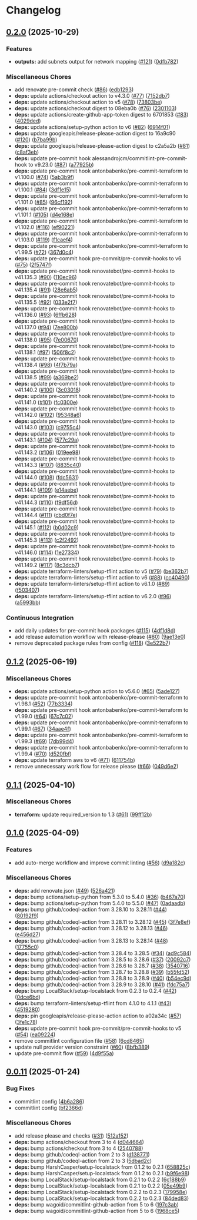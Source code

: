 # Changelog

## [0.2.0](https://github.com/opzkit/terraform-aws-k8s-network/compare/v0.1.2...v0.2.0) (2025-10-29)


### Features

* **outputs:** add subnets output for network mapping ([#121](https://github.com/opzkit/terraform-aws-k8s-network/issues/121)) ([0dfb782](https://github.com/opzkit/terraform-aws-k8s-network/commit/0dfb782b5e507cea7babc83e9024ac4263e8d9fd))


### Miscellaneous Chores

* add renovate pre-commit check ([#86](https://github.com/opzkit/terraform-aws-k8s-network/issues/86)) ([edb1293](https://github.com/opzkit/terraform-aws-k8s-network/commit/edb1293531005f0b7cfdc355cff17fba0c0a58c9))
* **deps:** update actions/checkout action to v4.3.0 ([#77](https://github.com/opzkit/terraform-aws-k8s-network/issues/77)) ([7152db7](https://github.com/opzkit/terraform-aws-k8s-network/commit/7152db7692c3332d3912f7524ca70c706ab567bb))
* **deps:** update actions/checkout action to v5 ([#78](https://github.com/opzkit/terraform-aws-k8s-network/issues/78)) ([73803be](https://github.com/opzkit/terraform-aws-k8s-network/commit/73803becd911136e4e213452d58da887d0221e12))
* **deps:** update actions/checkout digest to 08eba0b ([#76](https://github.com/opzkit/terraform-aws-k8s-network/issues/76)) ([2301103](https://github.com/opzkit/terraform-aws-k8s-network/commit/2301103c76b24ecd1e983a00551806d9c58b6283))
* **deps:** update actions/create-github-app-token digest to 6701853 ([#83](https://github.com/opzkit/terraform-aws-k8s-network/issues/83)) ([4029ded](https://github.com/opzkit/terraform-aws-k8s-network/commit/4029ded076cf41a1b6f6692ec4c39616f0e94180))
* **deps:** update actions/setup-python action to v6 ([#82](https://github.com/opzkit/terraform-aws-k8s-network/issues/82)) ([6914f01](https://github.com/opzkit/terraform-aws-k8s-network/commit/6914f0157f9b592cdfc9992aefe9047d53ee7993))
* **deps:** update googleapis/release-please-action digest to 16a9c90 ([#120](https://github.com/opzkit/terraform-aws-k8s-network/issues/120)) ([b7ba99b](https://github.com/opzkit/terraform-aws-k8s-network/commit/b7ba99bea89636a11465727d12388901a605db59))
* **deps:** update googleapis/release-please-action digest to c2a5a2b ([#81](https://github.com/opzkit/terraform-aws-k8s-network/issues/81)) ([c8af3eb](https://github.com/opzkit/terraform-aws-k8s-network/commit/c8af3eb6581113e2ed1b96e6d8abc541816acb24))
* **deps:** update pre-commit hook alessandrojcm/commitlint-pre-commit-hook to v9.23.0 ([#87](https://github.com/opzkit/terraform-aws-k8s-network/issues/87)) ([a77925b](https://github.com/opzkit/terraform-aws-k8s-network/commit/a77925bb3285371053aeca01c373c6cba7f5427b))
* **deps:** update pre-commit hook antonbabenko/pre-commit-terraform to v1.100.0 ([#74](https://github.com/opzkit/terraform-aws-k8s-network/issues/74)) ([5ab3b9f](https://github.com/opzkit/terraform-aws-k8s-network/commit/5ab3b9f30320f26f996edd0c6c45db767c32de28))
* **deps:** update pre-commit hook antonbabenko/pre-commit-terraform to v1.100.1 ([#84](https://github.com/opzkit/terraform-aws-k8s-network/issues/84)) ([3df1e15](https://github.com/opzkit/terraform-aws-k8s-network/commit/3df1e15ffd96e18fae1a65dda84321a1e7c3b727))
* **deps:** update pre-commit hook antonbabenko/pre-commit-terraform to v1.101.0 ([#85](https://github.com/opzkit/terraform-aws-k8s-network/issues/85)) ([96cf192](https://github.com/opzkit/terraform-aws-k8s-network/commit/96cf192a7ff8af551abf6b16351a8424ab517fc1))
* **deps:** update pre-commit hook antonbabenko/pre-commit-terraform to v1.101.1 ([#105](https://github.com/opzkit/terraform-aws-k8s-network/issues/105)) ([d4e168e](https://github.com/opzkit/terraform-aws-k8s-network/commit/d4e168e25975ce5bc5ca842fd23d9d172f9e3c8d))
* **deps:** update pre-commit hook antonbabenko/pre-commit-terraform to v1.102.0 ([#116](https://github.com/opzkit/terraform-aws-k8s-network/issues/116)) ([ef90221](https://github.com/opzkit/terraform-aws-k8s-network/commit/ef902215ccabc97352907af30f80ebc7071ba30c))
* **deps:** update pre-commit hook antonbabenko/pre-commit-terraform to v1.103.0 ([#119](https://github.com/opzkit/terraform-aws-k8s-network/issues/119)) ([f1caef4](https://github.com/opzkit/terraform-aws-k8s-network/commit/f1caef4c8c6fbcd17c1b3a8126cf5b0ef03a69db))
* **deps:** update pre-commit hook antonbabenko/pre-commit-terraform to v1.99.5 ([#72](https://github.com/opzkit/terraform-aws-k8s-network/issues/72)) ([367d0c4](https://github.com/opzkit/terraform-aws-k8s-network/commit/367d0c477d879c6e0e0dae3735064e457d882b95))
* **deps:** update pre-commit hook pre-commit/pre-commit-hooks to v6 ([#75](https://github.com/opzkit/terraform-aws-k8s-network/issues/75)) ([2f5747f](https://github.com/opzkit/terraform-aws-k8s-network/commit/2f5747fdbea3a8aa4ccad39510655077e765aae1))
* **deps:** update pre-commit hook renovatebot/pre-commit-hooks to v41.135.3 ([#90](https://github.com/opzkit/terraform-aws-k8s-network/issues/90)) ([110ec96](https://github.com/opzkit/terraform-aws-k8s-network/commit/110ec96bec79953450e1d2c62a07f09b0119be00))
* **deps:** update pre-commit hook renovatebot/pre-commit-hooks to v41.135.4 ([#91](https://github.com/opzkit/terraform-aws-k8s-network/issues/91)) ([28e6ab5](https://github.com/opzkit/terraform-aws-k8s-network/commit/28e6ab5e49ce759768f7fda8d7b9689de4719d03))
* **deps:** update pre-commit hook renovatebot/pre-commit-hooks to v41.135.5 ([#92](https://github.com/opzkit/terraform-aws-k8s-network/issues/92)) ([033e2f7](https://github.com/opzkit/terraform-aws-k8s-network/commit/033e2f7344a3af5f4435f941393725c3e9764d15))
* **deps:** update pre-commit hook renovatebot/pre-commit-hooks to v41.136.0 ([#93](https://github.com/opzkit/terraform-aws-k8s-network/issues/93)) ([6ffb628](https://github.com/opzkit/terraform-aws-k8s-network/commit/6ffb628d2f45c1093a716db4361b383adf614a86))
* **deps:** update pre-commit hook renovatebot/pre-commit-hooks to v41.137.0 ([#94](https://github.com/opzkit/terraform-aws-k8s-network/issues/94)) ([7ee800b](https://github.com/opzkit/terraform-aws-k8s-network/commit/7ee800bb03101e61be2f15e5bf8f394e8948ca6e))
* **deps:** update pre-commit hook renovatebot/pre-commit-hooks to v41.138.0 ([#95](https://github.com/opzkit/terraform-aws-k8s-network/issues/95)) ([7e00670](https://github.com/opzkit/terraform-aws-k8s-network/commit/7e00670d1b5eddcb50bd971cda4345ecccc04cf8))
* **deps:** update pre-commit hook renovatebot/pre-commit-hooks to v41.138.1 ([#97](https://github.com/opzkit/terraform-aws-k8s-network/issues/97)) ([506f8c2](https://github.com/opzkit/terraform-aws-k8s-network/commit/506f8c2c6db8bb9ca4c26261d7e6db9e21f027e5))
* **deps:** update pre-commit hook renovatebot/pre-commit-hooks to v41.138.4 ([#98](https://github.com/opzkit/terraform-aws-k8s-network/issues/98)) ([4f7b79a](https://github.com/opzkit/terraform-aws-k8s-network/commit/4f7b79ae8d9691ea6b9e6fbf8ae9a2ff70303531))
* **deps:** update pre-commit hook renovatebot/pre-commit-hooks to v41.138.5 ([#99](https://github.com/opzkit/terraform-aws-k8s-network/issues/99)) ([a369be2](https://github.com/opzkit/terraform-aws-k8s-network/commit/a369be280d09c58040ae5feb8fa0f744b838575b))
* **deps:** update pre-commit hook renovatebot/pre-commit-hooks to v41.140.2 ([#100](https://github.com/opzkit/terraform-aws-k8s-network/issues/100)) ([3c03018](https://github.com/opzkit/terraform-aws-k8s-network/commit/3c030186297f7336472dcdbb3fcd89b8dfd43132))
* **deps:** update pre-commit hook renovatebot/pre-commit-hooks to v41.141.0 ([#101](https://github.com/opzkit/terraform-aws-k8s-network/issues/101)) ([fc0300e](https://github.com/opzkit/terraform-aws-k8s-network/commit/fc0300efd3a929772adf54799ec4a490ae19d354))
* **deps:** update pre-commit hook renovatebot/pre-commit-hooks to v41.142.0 ([#102](https://github.com/opzkit/terraform-aws-k8s-network/issues/102)) ([95348a6](https://github.com/opzkit/terraform-aws-k8s-network/commit/95348a6af781e34c005c2d8ded401fa84a4fba61))
* **deps:** update pre-commit hook renovatebot/pre-commit-hooks to v41.143.0 ([#103](https://github.com/opzkit/terraform-aws-k8s-network/issues/103)) ([c9755c4](https://github.com/opzkit/terraform-aws-k8s-network/commit/c9755c4e454df48f9006fcf01797e11fa950a44f))
* **deps:** update pre-commit hook renovatebot/pre-commit-hooks to v41.143.1 ([#104](https://github.com/opzkit/terraform-aws-k8s-network/issues/104)) ([577c29a](https://github.com/opzkit/terraform-aws-k8s-network/commit/577c29a4eec2df986413f1394d397a3c7130c9d8))
* **deps:** update pre-commit hook renovatebot/pre-commit-hooks to v41.143.2 ([#106](https://github.com/opzkit/terraform-aws-k8s-network/issues/106)) ([019ee98](https://github.com/opzkit/terraform-aws-k8s-network/commit/019ee98da9f2c87d82892bb053c33a08769c5d01))
* **deps:** update pre-commit hook renovatebot/pre-commit-hooks to v41.143.3 ([#107](https://github.com/opzkit/terraform-aws-k8s-network/issues/107)) ([8835c40](https://github.com/opzkit/terraform-aws-k8s-network/commit/8835c4061f26d1d7c452fbf2e7fe67316694b386))
* **deps:** update pre-commit hook renovatebot/pre-commit-hooks to v41.144.0 ([#108](https://github.com/opzkit/terraform-aws-k8s-network/issues/108)) ([fdc5631](https://github.com/opzkit/terraform-aws-k8s-network/commit/fdc56318df4950744e139f9ff91fa13435e9b346))
* **deps:** update pre-commit hook renovatebot/pre-commit-hooks to v41.144.1 ([#109](https://github.com/opzkit/terraform-aws-k8s-network/issues/109)) ([e14aebe](https://github.com/opzkit/terraform-aws-k8s-network/commit/e14aebe5b387f753791c890e9098eebf7a18f30e))
* **deps:** update pre-commit hook renovatebot/pre-commit-hooks to v41.144.3 ([#110](https://github.com/opzkit/terraform-aws-k8s-network/issues/110)) ([f9df56d](https://github.com/opzkit/terraform-aws-k8s-network/commit/f9df56d8060d38e376d6fc1e3a1463762598f716))
* **deps:** update pre-commit hook renovatebot/pre-commit-hooks to v41.144.4 ([#111](https://github.com/opzkit/terraform-aws-k8s-network/issues/111)) ([cbd0f7e](https://github.com/opzkit/terraform-aws-k8s-network/commit/cbd0f7ead545c97de9d69f8ed32dbd3971e15048))
* **deps:** update pre-commit hook renovatebot/pre-commit-hooks to v41.145.1 ([#112](https://github.com/opzkit/terraform-aws-k8s-network/issues/112)) ([b0d02c9](https://github.com/opzkit/terraform-aws-k8s-network/commit/b0d02c9f6a78cd6bf292105d67de3a7133b21c44))
* **deps:** update pre-commit hook renovatebot/pre-commit-hooks to v41.145.3 ([#113](https://github.com/opzkit/terraform-aws-k8s-network/issues/113)) ([c2f2492](https://github.com/opzkit/terraform-aws-k8s-network/commit/c2f2492e94d122e091a1a95e619c11cf28fab8ef))
* **deps:** update pre-commit hook renovatebot/pre-commit-hooks to v41.146.0 ([#114](https://github.com/opzkit/terraform-aws-k8s-network/issues/114)) ([1e27334](https://github.com/opzkit/terraform-aws-k8s-network/commit/1e27334d4f11bf8eef46c14ae0f3f61103545568))
* **deps:** update pre-commit hook renovatebot/pre-commit-hooks to v41.149.2 ([#117](https://github.com/opzkit/terraform-aws-k8s-network/issues/117)) ([8c3dcb7](https://github.com/opzkit/terraform-aws-k8s-network/commit/8c3dcb70328df39d012093829a8c6eef5e44e09b))
* **deps:** update terraform-linters/setup-tflint action to v5 ([#79](https://github.com/opzkit/terraform-aws-k8s-network/issues/79)) ([be362b7](https://github.com/opzkit/terraform-aws-k8s-network/commit/be362b79f92a1fe2b90ad6bb788dece921f16b65))
* **deps:** update terraform-linters/setup-tflint action to v6 ([#88](https://github.com/opzkit/terraform-aws-k8s-network/issues/88)) ([cc40490](https://github.com/opzkit/terraform-aws-k8s-network/commit/cc40490dcca48f27b56206e32cba9450b9efe25e))
* **deps:** update terraform-linters/setup-tflint action to v6.1.0 ([#89](https://github.com/opzkit/terraform-aws-k8s-network/issues/89)) ([f503407](https://github.com/opzkit/terraform-aws-k8s-network/commit/f503407795e297444270cf95830506052a1d51ad))
* **deps:** update terraform-linters/setup-tflint action to v6.2.0 ([#96](https://github.com/opzkit/terraform-aws-k8s-network/issues/96)) ([a5993bb](https://github.com/opzkit/terraform-aws-k8s-network/commit/a5993bbd40c6d8677e5a3e8def07cb92193f5228))


### Continuous Integration

* add daily updates for pre-commit hook packages ([#115](https://github.com/opzkit/terraform-aws-k8s-network/issues/115)) ([4df1d8d](https://github.com/opzkit/terraform-aws-k8s-network/commit/4df1d8de111c1a11bf47c29f989eebd4703a684d))
* add release automation workflow with release-please ([#80](https://github.com/opzkit/terraform-aws-k8s-network/issues/80)) ([9ae13e0](https://github.com/opzkit/terraform-aws-k8s-network/commit/9ae13e07d09828ef42fdd4b6ee7fbf40ffe40421))
* remove deprecated package rules from config ([#118](https://github.com/opzkit/terraform-aws-k8s-network/issues/118)) ([3e522b7](https://github.com/opzkit/terraform-aws-k8s-network/commit/3e522b73189876108c73a8fc5c127363c69ba3e0))

## [0.1.2](https://github.com/opzkit/terraform-aws-k8s-network/compare/v0.1.1...v0.1.2) (2025-06-19)


### Miscellaneous Chores

* **deps:** update actions/setup-python action to v5.6.0 ([#65](https://github.com/opzkit/terraform-aws-k8s-network/issues/65)) ([5ade127](https://github.com/opzkit/terraform-aws-k8s-network/commit/5ade12727a02a0de408ef9e2386f5a9c5c0757b5))
* **deps:** update pre-commit hook antonbabenko/pre-commit-terraform to v1.98.1 ([#52](https://github.com/opzkit/terraform-aws-k8s-network/issues/52)) ([77b3334](https://github.com/opzkit/terraform-aws-k8s-network/commit/77b33341dbc5d7f928a02030c3ee67f17a217662))
* **deps:** update pre-commit hook antonbabenko/pre-commit-terraform to v1.99.0 ([#64](https://github.com/opzkit/terraform-aws-k8s-network/issues/64)) ([67c7c02](https://github.com/opzkit/terraform-aws-k8s-network/commit/67c7c02a16e83dcb2ab6c2106bff8d837d46b41a))
* **deps:** update pre-commit hook antonbabenko/pre-commit-terraform to v1.99.1 ([#67](https://github.com/opzkit/terraform-aws-k8s-network/issues/67)) ([34aae4f](https://github.com/opzkit/terraform-aws-k8s-network/commit/34aae4f9f2b4486087eaa4800768d13cc686afc0))
* **deps:** update pre-commit hook antonbabenko/pre-commit-terraform to v1.99.3 ([#69](https://github.com/opzkit/terraform-aws-k8s-network/issues/69)) ([7db99d4](https://github.com/opzkit/terraform-aws-k8s-network/commit/7db99d4aca73bfc1c052379c9bbe92886ed94e7e))
* **deps:** update pre-commit hook antonbabenko/pre-commit-terraform to v1.99.4 ([#70](https://github.com/opzkit/terraform-aws-k8s-network/issues/70)) ([d520fbf](https://github.com/opzkit/terraform-aws-k8s-network/commit/d520fbfab51936302d1765c99c04fbd129a302be))
* **deps:** update terraform aws to v6 ([#71](https://github.com/opzkit/terraform-aws-k8s-network/issues/71)) ([611754b](https://github.com/opzkit/terraform-aws-k8s-network/commit/611754b3aceed0672fdd59a66928e6821daea5c5))
* remove unnecessary work flow for release please ([#66](https://github.com/opzkit/terraform-aws-k8s-network/issues/66)) ([049d6e2](https://github.com/opzkit/terraform-aws-k8s-network/commit/049d6e242c900bf9731e998357c1842542e8a725))

## [0.1.1](https://github.com/opzkit/terraform-aws-k8s-network/compare/v0.1.0...v0.1.1) (2025-04-10)


### Miscellaneous Chores

* **terraform:** update required_version to 1.3 ([#61](https://github.com/opzkit/terraform-aws-k8s-network/issues/61)) ([99ff12b](https://github.com/opzkit/terraform-aws-k8s-network/commit/99ff12bd750cc3216e1e035e5b54705f6d34fa16))

## [0.1.0](https://github.com/opzkit/terraform-aws-k8s-network/compare/v0.0.11...v0.1.0) (2025-04-09)


### Features

* add auto-merge workflow and improve commit linting ([#56](https://github.com/opzkit/terraform-aws-k8s-network/issues/56)) ([d9a182c](https://github.com/opzkit/terraform-aws-k8s-network/commit/d9a182c7de3e729501b7378ecbbbd48fec5ee917))


### Miscellaneous Chores

* **deps:** add renovate.json ([#49](https://github.com/opzkit/terraform-aws-k8s-network/issues/49)) ([526a421](https://github.com/opzkit/terraform-aws-k8s-network/commit/526a4216b2501971221df612db0157233a82c9a6))
* **deps:** bump actions/setup-python from 5.3.0 to 5.4.0 ([#36](https://github.com/opzkit/terraform-aws-k8s-network/issues/36)) ([b467a70](https://github.com/opzkit/terraform-aws-k8s-network/commit/b467a7011856ce71d29a1b2389e79619dee18f37))
* **deps:** bump actions/setup-python from 5.4.0 to 5.5.0 ([#47](https://github.com/opzkit/terraform-aws-k8s-network/issues/47)) ([0adaadb](https://github.com/opzkit/terraform-aws-k8s-network/commit/0adaadbd44b5a55cc3d4845ad4c09fcd34b88eb2))
* **deps:** bump github/codeql-action from 3.28.10 to 3.28.11 ([#44](https://github.com/opzkit/terraform-aws-k8s-network/issues/44)) ([80192f9](https://github.com/opzkit/terraform-aws-k8s-network/commit/80192f98684d15e1aec46f125c380ef1b361317f))
* **deps:** bump github/codeql-action from 3.28.11 to 3.28.12 ([#45](https://github.com/opzkit/terraform-aws-k8s-network/issues/45)) ([3f7e8ef](https://github.com/opzkit/terraform-aws-k8s-network/commit/3f7e8eff5264889ccd9dff33b5c2b44fa75a2502))
* **deps:** bump github/codeql-action from 3.28.12 to 3.28.13 ([#46](https://github.com/opzkit/terraform-aws-k8s-network/issues/46)) ([e456d27](https://github.com/opzkit/terraform-aws-k8s-network/commit/e456d278e6c8d59b260ca884090ccc55bb79da83))
* **deps:** bump github/codeql-action from 3.28.13 to 3.28.14 ([#48](https://github.com/opzkit/terraform-aws-k8s-network/issues/48)) ([17755c0](https://github.com/opzkit/terraform-aws-k8s-network/commit/17755c0b08d0334f5ba0aeda9d2b8ef35873a490))
* **deps:** bump github/codeql-action from 3.28.4 to 3.28.5 ([#34](https://github.com/opzkit/terraform-aws-k8s-network/issues/34)) ([ad9c584](https://github.com/opzkit/terraform-aws-k8s-network/commit/ad9c584ff618418011fa546a8378ba93bb94780f))
* **deps:** bump github/codeql-action from 3.28.5 to 3.28.6 ([#37](https://github.com/opzkit/terraform-aws-k8s-network/issues/37)) ([20092c7](https://github.com/opzkit/terraform-aws-k8s-network/commit/20092c77a29a94dffea2a31d992b427d0f856a3d))
* **deps:** bump github/codeql-action from 3.28.6 to 3.28.7 ([#38](https://github.com/opzkit/terraform-aws-k8s-network/issues/38)) ([3540716](https://github.com/opzkit/terraform-aws-k8s-network/commit/35407162ff44272750f4f0207de40d19a21d6c6a))
* **deps:** bump github/codeql-action from 3.28.7 to 3.28.8 ([#39](https://github.com/opzkit/terraform-aws-k8s-network/issues/39)) ([b55fd52](https://github.com/opzkit/terraform-aws-k8s-network/commit/b55fd523fcce1e8792dff3d205bb115a5615234d))
* **deps:** bump github/codeql-action from 3.28.8 to 3.28.9 ([#40](https://github.com/opzkit/terraform-aws-k8s-network/issues/40)) ([b54ec9d](https://github.com/opzkit/terraform-aws-k8s-network/commit/b54ec9d12a3ef71a443e78894ad0784d78250606))
* **deps:** bump github/codeql-action from 3.28.9 to 3.28.10 ([#41](https://github.com/opzkit/terraform-aws-k8s-network/issues/41)) ([fdc75a7](https://github.com/opzkit/terraform-aws-k8s-network/commit/fdc75a70556c3e9ad362d08738312840f9429ab9))
* **deps:** bump LocalStack/setup-localstack from 0.2.3 to 0.2.4 ([#42](https://github.com/opzkit/terraform-aws-k8s-network/issues/42)) ([0dce6bd](https://github.com/opzkit/terraform-aws-k8s-network/commit/0dce6bd1da1aebbfb599f8eb5334acd7c2ad8b8d))
* **deps:** bump terraform-linters/setup-tflint from 4.1.0 to 4.1.1 ([#43](https://github.com/opzkit/terraform-aws-k8s-network/issues/43)) ([4519280](https://github.com/opzkit/terraform-aws-k8s-network/commit/4519280aef827d93180289f0c218eb982727c738))
* **deps:** pin googleapis/release-please-action action to a02a34c ([#57](https://github.com/opzkit/terraform-aws-k8s-network/issues/57)) ([3fe1c78](https://github.com/opzkit/terraform-aws-k8s-network/commit/3fe1c7891ad4b262faeb84f823cc7ed2ffe49119))
* **deps:** update pre-commit hook pre-commit/pre-commit-hooks to v5 ([#54](https://github.com/opzkit/terraform-aws-k8s-network/issues/54)) ([ea09224](https://github.com/opzkit/terraform-aws-k8s-network/commit/ea092241459142edf33d56afb6d63f82ac066458))
* remove commitlint configuration file ([#58](https://github.com/opzkit/terraform-aws-k8s-network/issues/58)) ([6cd8465](https://github.com/opzkit/terraform-aws-k8s-network/commit/6cd8465ef36809284ee4438a2f568fb935ddcb9d))
* update null provider version constraint ([#60](https://github.com/opzkit/terraform-aws-k8s-network/issues/60)) ([8bfb389](https://github.com/opzkit/terraform-aws-k8s-network/commit/8bfb389ad2997a19700df4a7c49405b2dd2d4af4))
* update pre-commit flow ([#59](https://github.com/opzkit/terraform-aws-k8s-network/issues/59)) ([4d9f55a](https://github.com/opzkit/terraform-aws-k8s-network/commit/4d9f55a8054be4d02985ddf5920ba452c9cefe83))

## [0.0.11](https://github.com/opzkit/terraform-aws-k8s-network/compare/v0.0.10...v0.0.11) (2025-01-24)


### Bug Fixes

* commitlint config ([4b6a286](https://github.com/opzkit/terraform-aws-k8s-network/commit/4b6a286bc855acb76f35a00990e7da9fd436c949))
* commitlint config ([bf2366d](https://github.com/opzkit/terraform-aws-k8s-network/commit/bf2366d9480ea2c1d95e254de7dd14cdb3d122d7))


### Miscellaneous Chores

* add release please and checks ([#31](https://github.com/opzkit/terraform-aws-k8s-network/issues/31)) ([512a152](https://github.com/opzkit/terraform-aws-k8s-network/commit/512a15291d48651f76aa2a81b676924aa90cbef1))
* **deps:** bump actions/checkout from 3 to 4 ([d044664](https://github.com/opzkit/terraform-aws-k8s-network/commit/d044664031859bb5848815d79b4efa04c0cdb1e5))
* **deps:** bump actions/checkout from 3 to 4 ([2540788](https://github.com/opzkit/terraform-aws-k8s-network/commit/25407886c3cf2204b7482515949a7296b5cdf841))
* **deps:** bump github/codeql-action from 2 to 3 ([d138771](https://github.com/opzkit/terraform-aws-k8s-network/commit/d138771c8411029ab878ae8303a41cddb63a0ac1))
* **deps:** bump github/codeql-action from 2 to 3 ([5dbad2c](https://github.com/opzkit/terraform-aws-k8s-network/commit/5dbad2cbe6bd008b9f9df4e8bc5e26837130b939))
* **deps:** bump HarshCasper/setup-localstack from 0.1.2 to 0.2.1 ([658825c](https://github.com/opzkit/terraform-aws-k8s-network/commit/658825c91d3e70ac0c00bdb9c540c635c865ba97))
* **deps:** bump HarshCasper/setup-localstack from 0.1.2 to 0.2.1 ([b9f6e98](https://github.com/opzkit/terraform-aws-k8s-network/commit/b9f6e982a2649eb1d79edaf0e1bfcaac19025b53))
* **deps:** bump LocalStack/setup-localstack from 0.2.1 to 0.2.2 ([6c188b9](https://github.com/opzkit/terraform-aws-k8s-network/commit/6c188b9441feb8391135fcd7d5b8b76f47ecb4a6))
* **deps:** bump LocalStack/setup-localstack from 0.2.1 to 0.2.2 ([05e49b9](https://github.com/opzkit/terraform-aws-k8s-network/commit/05e49b90a9d6f7b6885811c61c9283b387fd6d1f))
* **deps:** bump LocalStack/setup-localstack from 0.2.2 to 0.2.3 ([179958e](https://github.com/opzkit/terraform-aws-k8s-network/commit/179958e9b3e74a53b98ad4437be80a8541413a11))
* **deps:** bump LocalStack/setup-localstack from 0.2.2 to 0.2.3 ([84ded83](https://github.com/opzkit/terraform-aws-k8s-network/commit/84ded830fe24ef54da344942b63663966fac3869))
* **deps:** bump wagoid/commitlint-github-action from 5 to 6 ([197c3ab](https://github.com/opzkit/terraform-aws-k8s-network/commit/197c3ab67ec5394456ef0efb6039c27dfb482eef))
* **deps:** bump wagoid/commitlint-github-action from 5 to 6 ([1968ce5](https://github.com/opzkit/terraform-aws-k8s-network/commit/1968ce55b4afd5190679b1d0c2f12a2e489df682))
